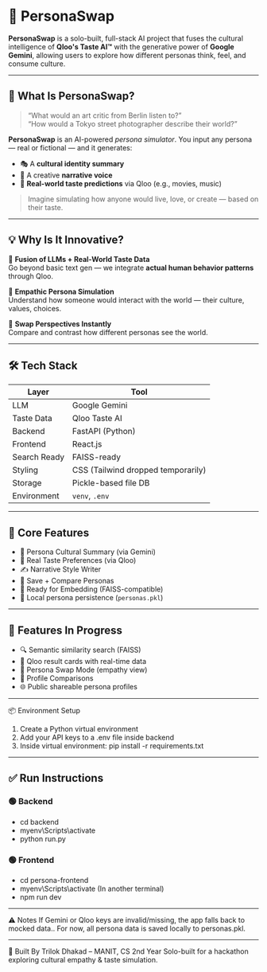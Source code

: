 # 🧠 PersonaSwap

**PersonaSwap** is a solo-built, full-stack AI project that fuses the cultural intelligence of **Qloo's Taste AI™** with the generative power of **Google Gemini**, allowing users to explore how different personas think, feel, and consume culture.

---

## 🌟 What Is PersonaSwap?

> “What would an art critic from Berlin listen to?”  
> “How would a Tokyo street photographer describe their world?”

**PersonaSwap** is an AI-powered *persona simulator*. You input any persona — real or fictional — and it generates:

- 🎭 A **cultural identity summary**
- 🧠 A creative **narrative voice**
- 📡 **Real-world taste predictions** via Qloo (e.g., movies, music)

> Imagine simulating how anyone would live, love, or create — based on their taste.

---

## 💡 Why Is It Innovative?

🔗 **Fusion of LLMs + Real-World Taste Data**  
Go beyond basic text gen — we integrate **actual human behavior patterns** through Qloo.

🧠 **Empathic Persona Simulation**  
Understand how someone would interact with the world — their culture, values, choices.

🔁 **Swap Perspectives Instantly**  
Compare and contrast how different personas see the world.

---

## 🛠️ Tech Stack

| Layer        | Tool                    |
|-------------|--------------------------|
| LLM         | Google Gemini            |
| Taste Data  | Qloo Taste AI            |
| Backend     | FastAPI (Python)         |
| Frontend    | React.js                 |
| Search Ready| FAISS-ready              |
| Styling     | CSS (Tailwind dropped temporarily) |
| Storage     | Pickle-based file DB     |
| Environment | `venv`, `.env`           |

---

## 🚀 Core Features

- 🧠 Persona Cultural Summary (via Gemini)
- 📡 Real Taste Preferences (via Qloo)
- ✍️ Narrative Style Writer
- 🧬 Save + Compare Personas
- 🔄 Ready for Embedding (FAISS-compatible)
- 💾 Local persona persistence (`personas.pkl`)

---

## 🧪 Features In Progress

- 🔍 Semantic similarity search (FAISS)
- 🎨 Qloo result cards with real-time data
- 🔄 Persona Swap Mode (empathy view)
- 👥 Profile Comparisons
- 🌐 Public shareable persona profiles


---

📦 Environment Setup
1) Create a Python virtual environment
2) Add your API keys to a .env file inside backend
3) Inside virtual environment: pip install -r requirements.txt

---

## ✅ Run Instructions

### 🟢 Backend
 - cd backend
 - myenv\Scripts\activate
 - python run.py

### 🟢 Frontend
 - cd persona-frontend
 - myenv\Scripts\activate   (In another terminal)
 - npm run dev

---

⚠️ Notes
If Gemini or Qloo keys are invalid/missing, the app falls back to mocked data..
For now, all persona data is saved locally to personas.pkl.

---

🧠 Built By
Trilok Dhakad – MANIT, CS 2nd Year
Solo-built for a hackathon exploring cultural empathy & taste simulation.
